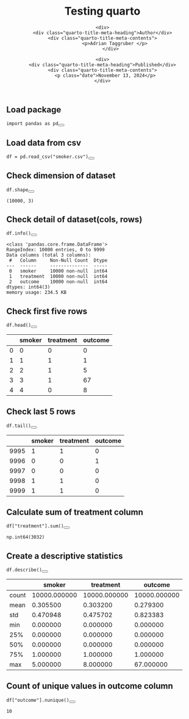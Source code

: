 <!DOCTYPE html>
<html xmlns="http://www.w3.org/1999/xhtml" lang="en" xml:lang="en"><head>

<meta charset="utf-8">
<meta name="generator" content="quarto-1.6.32">

<meta name="viewport" content="width=device-width, initial-scale=1.0, user-scalable=yes">

<meta name="author" content="Adrian Taggruber">
<meta name="dcterms.date" content="2024-11-13">

<title>Testing quarto</title>
<style>
code{white-space: pre-wrap;}
span.smallcaps{font-variant: small-caps;}
div.columns{display: flex; gap: min(4vw, 1.5em);}
div.column{flex: auto; overflow-x: auto;}
div.hanging-indent{margin-left: 1.5em; text-indent: -1.5em;}
ul.task-list{list-style: none;}
ul.task-list li input[type="checkbox"] {
  width: 0.8em;
  margin: 0 0.8em 0.2em -1em; /* quarto-specific, see https://github.com/quarto-dev/quarto-cli/issues/4556 */ 
  vertical-align: middle;
}
/* CSS for syntax highlighting */
pre > code.sourceCode { white-space: pre; position: relative; }
pre > code.sourceCode > span { line-height: 1.25; }
pre > code.sourceCode > span:empty { height: 1.2em; }
.sourceCode { overflow: visible; }
code.sourceCode > span { color: inherit; text-decoration: inherit; }
div.sourceCode { margin: 1em 0; }
pre.sourceCode { margin: 0; }
@media screen {
div.sourceCode { overflow: auto; }
}
@media print {
pre > code.sourceCode { white-space: pre-wrap; }
pre > code.sourceCode > span { display: inline-block; text-indent: -5em; padding-left: 5em; }
}
pre.numberSource code
  { counter-reset: source-line 0; }
pre.numberSource code > span
  { position: relative; left: -4em; counter-increment: source-line; }
pre.numberSource code > span > a:first-child::before
  { content: counter(source-line);
    position: relative; left: -1em; text-align: right; vertical-align: baseline;
    border: none; display: inline-block;
    -webkit-touch-callout: none; -webkit-user-select: none;
    -khtml-user-select: none; -moz-user-select: none;
    -ms-user-select: none; user-select: none;
    padding: 0 4px; width: 4em;
  }
pre.numberSource { margin-left: 3em;  padding-left: 4px; }
div.sourceCode
  {   }
@media screen {
pre > code.sourceCode > span > a:first-child::before { text-decoration: underline; }
}
</style>


<script src="https://cdnjs.cloudflare.com/ajax/libs/jquery/3.5.1/jquery.min.js" integrity="sha512-bLT0Qm9VnAYZDflyKcBaQ2gg0hSYNQrJ8RilYldYQ1FxQYoCLtUjuuRuZo+fjqhx/qtq/1itJ0C2ejDxltZVFg==" crossorigin="anonymous"></script><script src="Untitled-1_files/libs/clipboard/clipboard.min.js"></script>
<script src="Untitled-1_files/libs/quarto-html/quarto.js"></script>
<script src="Untitled-1_files/libs/quarto-html/popper.min.js"></script>
<script src="Untitled-1_files/libs/quarto-html/tippy.umd.min.js"></script>
<script src="Untitled-1_files/libs/quarto-html/anchor.min.js"></script>
<link href="Untitled-1_files/libs/quarto-html/tippy.css" rel="stylesheet">
<link href="Untitled-1_files/libs/quarto-html/quarto-syntax-highlighting-2486e1f0a3ee9ee1fc393803a1361cdb.css" rel="stylesheet" id="quarto-text-highlighting-styles">
<script src="Untitled-1_files/libs/bootstrap/bootstrap.min.js"></script>
<link href="Untitled-1_files/libs/bootstrap/bootstrap-icons.css" rel="stylesheet">
<link href="Untitled-1_files/libs/bootstrap/bootstrap-5bdc1ec511977dd36301403cf8f4f68d.min.css" rel="stylesheet" append-hash="true" id="quarto-bootstrap" data-mode="light">
<script src="https://cdnjs.cloudflare.com/ajax/libs/require.js/2.3.6/require.min.js" integrity="sha512-c3Nl8+7g4LMSTdrm621y7kf9v3SDPnhxLNhcjFJbKECVnmZHTdo+IRO05sNLTH/D3vA6u1X32ehoLC7WFVdheg==" crossorigin="anonymous"></script>

<script type="application/javascript">define('jquery', [],function() {return window.jQuery;})</script>


</head>

<body class="fullcontent">

<div id="quarto-content" class="page-columns page-rows-contents page-layout-article">

<main class="content" id="quarto-document-content">

<header id="title-block-header" class="quarto-title-block default">
<div class="quarto-title">
<h1 class="title">Testing quarto</h1>
</div>



<div class="quarto-title-meta">

    <div>
    <div class="quarto-title-meta-heading">Author</div>
    <div class="quarto-title-meta-contents">
             <p>Adrian Taggruber </p>
          </div>
  </div>
    
    <div>
    <div class="quarto-title-meta-heading">Published</div>
    <div class="quarto-title-meta-contents">
      <p class="date">November 13, 2024</p>
    </div>
  </div>
  
    
  </div>
  


</header>


<section id="load-package" class="level2">
<h2 class="anchored" data-anchor-id="load-package">Load package</h2>
<div id="027dd742" class="cell" data-execution_count="1">
<div class="sourceCode cell-code" id="cb1"><pre class="sourceCode python code-with-copy"><code class="sourceCode python"><span id="cb1-1"><a href="#cb1-1" aria-hidden="true" tabindex="-1"></a><span class="im">import</span> pandas <span class="im">as</span> pd</span></code><button title="Copy to Clipboard" class="code-copy-button"><i class="bi"></i></button></pre></div>
</div>
</section>
<section id="load-data-from-csv" class="level2">
<h2 class="anchored" data-anchor-id="load-data-from-csv">Load data from csv</h2>
<div id="691276c3" class="cell" data-execution_count="2">
<div class="sourceCode cell-code" id="cb2"><pre class="sourceCode python code-with-copy"><code class="sourceCode python"><span id="cb2-1"><a href="#cb2-1" aria-hidden="true" tabindex="-1"></a>df <span class="op">=</span> pd.read_csv(<span class="st">"smoker.csv"</span>)</span></code><button title="Copy to Clipboard" class="code-copy-button"><i class="bi"></i></button></pre></div>
</div>
</section>
<section id="check-dimension-of-dataset" class="level2">
<h2 class="anchored" data-anchor-id="check-dimension-of-dataset">Check dimension of dataset</h2>
<div id="29e499bc" class="cell" data-execution_count="3">
<div class="sourceCode cell-code" id="cb3"><pre class="sourceCode python code-with-copy"><code class="sourceCode python"><span id="cb3-1"><a href="#cb3-1" aria-hidden="true" tabindex="-1"></a>df.shape</span></code><button title="Copy to Clipboard" class="code-copy-button"><i class="bi"></i></button></pre></div>
<div class="cell-output cell-output-display" data-execution_count="56">
<pre><code>(10000, 3)</code></pre>
</div>
</div>
</section>
<section id="check-detail-of-datasetcols-rows" class="level2">
<h2 class="anchored" data-anchor-id="check-detail-of-datasetcols-rows">Check detail of dataset(cols, rows)</h2>
<div id="bdf176d2" class="cell" data-execution_count="4">
<div class="sourceCode cell-code" id="cb5"><pre class="sourceCode python code-with-copy"><code class="sourceCode python"><span id="cb5-1"><a href="#cb5-1" aria-hidden="true" tabindex="-1"></a>df.info()</span></code><button title="Copy to Clipboard" class="code-copy-button"><i class="bi"></i></button></pre></div>
<div class="cell-output cell-output-stdout">
<pre><code>&lt;class 'pandas.core.frame.DataFrame'&gt;
RangeIndex: 10000 entries, 0 to 9999
Data columns (total 3 columns):
 #   Column     Non-Null Count  Dtype
---  ------     --------------  -----
 0   smoker     10000 non-null  int64
 1   treatment  10000 non-null  int64
 2   outcome    10000 non-null  int64
dtypes: int64(3)
memory usage: 234.5 KB</code></pre>
</div>
</div>
</section>
<section id="check-first-five-rows" class="level2">
<h2 class="anchored" data-anchor-id="check-first-five-rows">Check first five rows</h2>
<div id="669c6f6d" class="cell" data-execution_count="5">
<div class="sourceCode cell-code" id="cb7"><pre class="sourceCode python code-with-copy"><code class="sourceCode python"><span id="cb7-1"><a href="#cb7-1" aria-hidden="true" tabindex="-1"></a>df.head()</span></code><button title="Copy to Clipboard" class="code-copy-button"><i class="bi"></i></button></pre></div>
<div class="cell-output cell-output-display" data-execution_count="58">
<div>


<table class="dataframe caption-top table table-sm table-striped small" data-quarto-postprocess="true" data-border="1">
<thead>
<tr class="header">
<th data-quarto-table-cell-role="th"></th>
<th data-quarto-table-cell-role="th">smoker</th>
<th data-quarto-table-cell-role="th">treatment</th>
<th data-quarto-table-cell-role="th">outcome</th>
</tr>
</thead>
<tbody>
<tr class="odd">
<td data-quarto-table-cell-role="th">0</td>
<td>0</td>
<td>0</td>
<td>0</td>
</tr>
<tr class="even">
<td data-quarto-table-cell-role="th">1</td>
<td>1</td>
<td>1</td>
<td>1</td>
</tr>
<tr class="odd">
<td data-quarto-table-cell-role="th">2</td>
<td>2</td>
<td>1</td>
<td>5</td>
</tr>
<tr class="even">
<td data-quarto-table-cell-role="th">3</td>
<td>3</td>
<td>1</td>
<td>67</td>
</tr>
<tr class="odd">
<td data-quarto-table-cell-role="th">4</td>
<td>4</td>
<td>0</td>
<td>8</td>
</tr>
</tbody>
</table>

</div>
</div>
</div>
</section>
<section id="check-last-5-rows" class="level2">
<h2 class="anchored" data-anchor-id="check-last-5-rows">Check last 5 rows</h2>
<div id="5f1688ee" class="cell" data-execution_count="6">
<div class="sourceCode cell-code" id="cb8"><pre class="sourceCode python code-with-copy"><code class="sourceCode python"><span id="cb8-1"><a href="#cb8-1" aria-hidden="true" tabindex="-1"></a>df.tail()</span></code><button title="Copy to Clipboard" class="code-copy-button"><i class="bi"></i></button></pre></div>
<div class="cell-output cell-output-display" data-execution_count="59">
<div>


<table class="dataframe caption-top table table-sm table-striped small" data-quarto-postprocess="true" data-border="1">
<thead>
<tr class="header">
<th data-quarto-table-cell-role="th"></th>
<th data-quarto-table-cell-role="th">smoker</th>
<th data-quarto-table-cell-role="th">treatment</th>
<th data-quarto-table-cell-role="th">outcome</th>
</tr>
</thead>
<tbody>
<tr class="odd">
<td data-quarto-table-cell-role="th">9995</td>
<td>1</td>
<td>1</td>
<td>0</td>
</tr>
<tr class="even">
<td data-quarto-table-cell-role="th">9996</td>
<td>0</td>
<td>0</td>
<td>1</td>
</tr>
<tr class="odd">
<td data-quarto-table-cell-role="th">9997</td>
<td>0</td>
<td>0</td>
<td>0</td>
</tr>
<tr class="even">
<td data-quarto-table-cell-role="th">9998</td>
<td>1</td>
<td>1</td>
<td>0</td>
</tr>
<tr class="odd">
<td data-quarto-table-cell-role="th">9999</td>
<td>1</td>
<td>1</td>
<td>0</td>
</tr>
</tbody>
</table>

</div>
</div>
</div>
</section>
<section id="calculate-sum-of-treatment-column" class="level2">
<h2 class="anchored" data-anchor-id="calculate-sum-of-treatment-column">Calculate sum of treatment column</h2>
<div id="f86469c5" class="cell" data-execution_count="7">
<div class="sourceCode cell-code" id="cb9"><pre class="sourceCode python code-with-copy"><code class="sourceCode python"><span id="cb9-1"><a href="#cb9-1" aria-hidden="true" tabindex="-1"></a>df[<span class="st">"treatment"</span>].<span class="bu">sum</span>()</span></code><button title="Copy to Clipboard" class="code-copy-button"><i class="bi"></i></button></pre></div>
<div class="cell-output cell-output-display" data-execution_count="60">
<pre><code>np.int64(3032)</code></pre>
</div>
</div>
</section>
<section id="create-a-descriptive-statistics" class="level2">
<h2 class="anchored" data-anchor-id="create-a-descriptive-statistics">Create a descriptive statistics</h2>
<div id="91a7b21c" class="cell" data-execution_count="8">
<div class="sourceCode cell-code" id="cb11"><pre class="sourceCode python code-with-copy"><code class="sourceCode python"><span id="cb11-1"><a href="#cb11-1" aria-hidden="true" tabindex="-1"></a>df.describe()</span></code><button title="Copy to Clipboard" class="code-copy-button"><i class="bi"></i></button></pre></div>
<div class="cell-output cell-output-display" data-execution_count="61">
<div>


<table class="dataframe caption-top table table-sm table-striped small" data-quarto-postprocess="true" data-border="1">
<thead>
<tr class="header">
<th data-quarto-table-cell-role="th"></th>
<th data-quarto-table-cell-role="th">smoker</th>
<th data-quarto-table-cell-role="th">treatment</th>
<th data-quarto-table-cell-role="th">outcome</th>
</tr>
</thead>
<tbody>
<tr class="odd">
<td data-quarto-table-cell-role="th">count</td>
<td>10000.000000</td>
<td>10000.000000</td>
<td>10000.000000</td>
</tr>
<tr class="even">
<td data-quarto-table-cell-role="th">mean</td>
<td>0.305500</td>
<td>0.303200</td>
<td>0.279300</td>
</tr>
<tr class="odd">
<td data-quarto-table-cell-role="th">std</td>
<td>0.470948</td>
<td>0.475702</td>
<td>0.823383</td>
</tr>
<tr class="even">
<td data-quarto-table-cell-role="th">min</td>
<td>0.000000</td>
<td>0.000000</td>
<td>0.000000</td>
</tr>
<tr class="odd">
<td data-quarto-table-cell-role="th">25%</td>
<td>0.000000</td>
<td>0.000000</td>
<td>0.000000</td>
</tr>
<tr class="even">
<td data-quarto-table-cell-role="th">50%</td>
<td>0.000000</td>
<td>0.000000</td>
<td>0.000000</td>
</tr>
<tr class="odd">
<td data-quarto-table-cell-role="th">75%</td>
<td>1.000000</td>
<td>1.000000</td>
<td>1.000000</td>
</tr>
<tr class="even">
<td data-quarto-table-cell-role="th">max</td>
<td>5.000000</td>
<td>8.000000</td>
<td>67.000000</td>
</tr>
</tbody>
</table>

</div>
</div>
</div>
</section>
<section id="count-of-unique-values-in-outcome-column" class="level2">
<h2 class="anchored" data-anchor-id="count-of-unique-values-in-outcome-column">Count of unique values in outcome column</h2>
<div id="b625ac40" class="cell" data-execution_count="9">
<div class="sourceCode cell-code" id="cb12"><pre class="sourceCode python code-with-copy"><code class="sourceCode python"><span id="cb12-1"><a href="#cb12-1" aria-hidden="true" tabindex="-1"></a>df[<span class="st">"outcome"</span>].nunique()</span></code><button title="Copy to Clipboard" class="code-copy-button"><i class="bi"></i></button></pre></div>
<div class="cell-output cell-output-display" data-execution_count="62">
<pre><code>10</code></pre>
</div>
</div>
</section>

</main>
<!-- /main column -->
<script id="quarto-html-after-body" type="application/javascript">
window.document.addEventListener("DOMContentLoaded", function (event) {
  const toggleBodyColorMode = (bsSheetEl) => {
    const mode = bsSheetEl.getAttribute("data-mode");
    const bodyEl = window.document.querySelector("body");
    if (mode === "dark") {
      bodyEl.classList.add("quarto-dark");
      bodyEl.classList.remove("quarto-light");
    } else {
      bodyEl.classList.add("quarto-light");
      bodyEl.classList.remove("quarto-dark");
    }
  }
  const toggleBodyColorPrimary = () => {
    const bsSheetEl = window.document.querySelector("link#quarto-bootstrap");
    if (bsSheetEl) {
      toggleBodyColorMode(bsSheetEl);
    }
  }
  toggleBodyColorPrimary();  
  const icon = "";
  const anchorJS = new window.AnchorJS();
  anchorJS.options = {
    placement: 'right',
    icon: icon
  };
  anchorJS.add('.anchored');
  const isCodeAnnotation = (el) => {
    for (const clz of el.classList) {
      if (clz.startsWith('code-annotation-')) {                     
        return true;
      }
    }
    return false;
  }
  const onCopySuccess = function(e) {
    // button target
    const button = e.trigger;
    // don't keep focus
    button.blur();
    // flash "checked"
    button.classList.add('code-copy-button-checked');
    var currentTitle = button.getAttribute("title");
    button.setAttribute("title", "Copied!");
    let tooltip;
    if (window.bootstrap) {
      button.setAttribute("data-bs-toggle", "tooltip");
      button.setAttribute("data-bs-placement", "left");
      button.setAttribute("data-bs-title", "Copied!");
      tooltip = new bootstrap.Tooltip(button, 
        { trigger: "manual", 
          customClass: "code-copy-button-tooltip",
          offset: [0, -8]});
      tooltip.show();    
    }
    setTimeout(function() {
      if (tooltip) {
        tooltip.hide();
        button.removeAttribute("data-bs-title");
        button.removeAttribute("data-bs-toggle");
        button.removeAttribute("data-bs-placement");
      }
      button.setAttribute("title", currentTitle);
      button.classList.remove('code-copy-button-checked');
    }, 1000);
    // clear code selection
    e.clearSelection();
  }
  const getTextToCopy = function(trigger) {
      const codeEl = trigger.previousElementSibling.cloneNode(true);
      for (const childEl of codeEl.children) {
        if (isCodeAnnotation(childEl)) {
          childEl.remove();
        }
      }
      return codeEl.innerText;
  }
  const clipboard = new window.ClipboardJS('.code-copy-button:not([data-in-quarto-modal])', {
    text: getTextToCopy
  });
  clipboard.on('success', onCopySuccess);
  if (window.document.getElementById('quarto-embedded-source-code-modal')) {
    // For code content inside modals, clipBoardJS needs to be initialized with a container option
    // TODO: Check when it could be a function (https://github.com/zenorocha/clipboard.js/issues/860)
    const clipboardModal = new window.ClipboardJS('.code-copy-button[data-in-quarto-modal]', {
      text: getTextToCopy,
      container: window.document.getElementById('quarto-embedded-source-code-modal')
    });
    clipboardModal.on('success', onCopySuccess);
  }
    var localhostRegex = new RegExp(/^(?:http|https):\/\/localhost\:?[0-9]*\//);
    var mailtoRegex = new RegExp(/^mailto:/);
      var filterRegex = new RegExp('/' + window.location.host + '/');
    var isInternal = (href) => {
        return filterRegex.test(href) || localhostRegex.test(href) || mailtoRegex.test(href);
    }
    // Inspect non-navigation links and adorn them if external
 	var links = window.document.querySelectorAll('a[href]:not(.nav-link):not(.navbar-brand):not(.toc-action):not(.sidebar-link):not(.sidebar-item-toggle):not(.pagination-link):not(.no-external):not([aria-hidden]):not(.dropdown-item):not(.quarto-navigation-tool):not(.about-link)');
    for (var i=0; i<links.length; i++) {
      const link = links[i];
      if (!isInternal(link.href)) {
        // undo the damage that might have been done by quarto-nav.js in the case of
        // links that we want to consider external
        if (link.dataset.originalHref !== undefined) {
          link.href = link.dataset.originalHref;
        }
      }
    }
  function tippyHover(el, contentFn, onTriggerFn, onUntriggerFn) {
    const config = {
      allowHTML: true,
      maxWidth: 500,
      delay: 100,
      arrow: false,
      appendTo: function(el) {
          return el.parentElement;
      },
      interactive: true,
      interactiveBorder: 10,
      theme: 'quarto',
      placement: 'bottom-start',
    };
    if (contentFn) {
      config.content = contentFn;
    }
    if (onTriggerFn) {
      config.onTrigger = onTriggerFn;
    }
    if (onUntriggerFn) {
      config.onUntrigger = onUntriggerFn;
    }
    window.tippy(el, config); 
  }
  const noterefs = window.document.querySelectorAll('a[role="doc-noteref"]');
  for (var i=0; i<noterefs.length; i++) {
    const ref = noterefs[i];
    tippyHover(ref, function() {
      // use id or data attribute instead here
      let href = ref.getAttribute('data-footnote-href') || ref.getAttribute('href');
      try { href = new URL(href).hash; } catch {}
      const id = href.replace(/^#\/?/, "");
      const note = window.document.getElementById(id);
      if (note) {
        return note.innerHTML;
      } else {
        return "";
      }
    });
  }
  const xrefs = window.document.querySelectorAll('a.quarto-xref');
  const processXRef = (id, note) => {
    // Strip column container classes
    const stripColumnClz = (el) => {
      el.classList.remove("page-full", "page-columns");
      if (el.children) {
        for (const child of el.children) {
          stripColumnClz(child);
        }
      }
    }
    stripColumnClz(note)
    if (id === null || id.startsWith('sec-')) {
      // Special case sections, only their first couple elements
      const container = document.createElement("div");
      if (note.children && note.children.length > 2) {
        container.appendChild(note.children[0].cloneNode(true));
        for (let i = 1; i < note.children.length; i++) {
          const child = note.children[i];
          if (child.tagName === "P" && child.innerText === "") {
            continue;
          } else {
            container.appendChild(child.cloneNode(true));
            break;
          }
        }
        if (window.Quarto?.typesetMath) {
          window.Quarto.typesetMath(container);
        }
        return container.innerHTML
      } else {
        if (window.Quarto?.typesetMath) {
          window.Quarto.typesetMath(note);
        }
        return note.innerHTML;
      }
    } else {
      // Remove any anchor links if they are present
      const anchorLink = note.querySelector('a.anchorjs-link');
      if (anchorLink) {
        anchorLink.remove();
      }
      if (window.Quarto?.typesetMath) {
        window.Quarto.typesetMath(note);
      }
      // TODO in 1.5, we should make sure this works without a callout special case
      if (note.classList.contains("callout")) {
        return note.outerHTML;
      } else {
        return note.innerHTML;
      }
    }
  }
  for (var i=0; i<xrefs.length; i++) {
    const xref = xrefs[i];
    tippyHover(xref, undefined, function(instance) {
      instance.disable();
      let url = xref.getAttribute('href');
      let hash = undefined; 
      if (url.startsWith('#')) {
        hash = url;
      } else {
        try { hash = new URL(url).hash; } catch {}
      }
      if (hash) {
        const id = hash.replace(/^#\/?/, "");
        const note = window.document.getElementById(id);
        if (note !== null) {
          try {
            const html = processXRef(id, note.cloneNode(true));
            instance.setContent(html);
          } finally {
            instance.enable();
            instance.show();
          }
        } else {
          // See if we can fetch this
          fetch(url.split('#')[0])
          .then(res => res.text())
          .then(html => {
            const parser = new DOMParser();
            const htmlDoc = parser.parseFromString(html, "text/html");
            const note = htmlDoc.getElementById(id);
            if (note !== null) {
              const html = processXRef(id, note);
              instance.setContent(html);
            } 
          }).finally(() => {
            instance.enable();
            instance.show();
          });
        }
      } else {
        // See if we can fetch a full url (with no hash to target)
        // This is a special case and we should probably do some content thinning / targeting
        fetch(url)
        .then(res => res.text())
        .then(html => {
          const parser = new DOMParser();
          const htmlDoc = parser.parseFromString(html, "text/html");
          const note = htmlDoc.querySelector('main.content');
          if (note !== null) {
            // This should only happen for chapter cross references
            // (since there is no id in the URL)
            // remove the first header
            if (note.children.length > 0 && note.children[0].tagName === "HEADER") {
              note.children[0].remove();
            }
            const html = processXRef(null, note);
            instance.setContent(html);
          } 
        }).finally(() => {
          instance.enable();
          instance.show();
        });
      }
    }, function(instance) {
    });
  }
      let selectedAnnoteEl;
      const selectorForAnnotation = ( cell, annotation) => {
        let cellAttr = 'data-code-cell="' + cell + '"';
        let lineAttr = 'data-code-annotation="' +  annotation + '"';
        const selector = 'span[' + cellAttr + '][' + lineAttr + ']';
        return selector;
      }
      const selectCodeLines = (annoteEl) => {
        const doc = window.document;
        const targetCell = annoteEl.getAttribute("data-target-cell");
        const targetAnnotation = annoteEl.getAttribute("data-target-annotation");
        const annoteSpan = window.document.querySelector(selectorForAnnotation(targetCell, targetAnnotation));
        const lines = annoteSpan.getAttribute("data-code-lines").split(",");
        const lineIds = lines.map((line) => {
          return targetCell + "-" + line;
        })
        let top = null;
        let height = null;
        let parent = null;
        if (lineIds.length > 0) {
            //compute the position of the single el (top and bottom and make a div)
            const el = window.document.getElementById(lineIds[0]);
            top = el.offsetTop;
            height = el.offsetHeight;
            parent = el.parentElement.parentElement;
          if (lineIds.length > 1) {
            const lastEl = window.document.getElementById(lineIds[lineIds.length - 1]);
            const bottom = lastEl.offsetTop + lastEl.offsetHeight;
            height = bottom - top;
          }
          if (top !== null && height !== null && parent !== null) {
            // cook up a div (if necessary) and position it 
            let div = window.document.getElementById("code-annotation-line-highlight");
            if (div === null) {
              div = window.document.createElement("div");
              div.setAttribute("id", "code-annotation-line-highlight");
              div.style.position = 'absolute';
              parent.appendChild(div);
            }
            div.style.top = top - 2 + "px";
            div.style.height = height + 4 + "px";
            div.style.left = 0;
            let gutterDiv = window.document.getElementById("code-annotation-line-highlight-gutter");
            if (gutterDiv === null) {
              gutterDiv = window.document.createElement("div");
              gutterDiv.setAttribute("id", "code-annotation-line-highlight-gutter");
              gutterDiv.style.position = 'absolute';
              const codeCell = window.document.getElementById(targetCell);
              const gutter = codeCell.querySelector('.code-annotation-gutter');
              gutter.appendChild(gutterDiv);
            }
            gutterDiv.style.top = top - 2 + "px";
            gutterDiv.style.height = height + 4 + "px";
          }
          selectedAnnoteEl = annoteEl;
        }
      };
      const unselectCodeLines = () => {
        const elementsIds = ["code-annotation-line-highlight", "code-annotation-line-highlight-gutter"];
        elementsIds.forEach((elId) => {
          const div = window.document.getElementById(elId);
          if (div) {
            div.remove();
          }
        });
        selectedAnnoteEl = undefined;
      };
        // Handle positioning of the toggle
    window.addEventListener(
      "resize",
      throttle(() => {
        elRect = undefined;
        if (selectedAnnoteEl) {
          selectCodeLines(selectedAnnoteEl);
        }
      }, 10)
    );
    function throttle(fn, ms) {
    let throttle = false;
    let timer;
      return (...args) => {
        if(!throttle) { // first call gets through
            fn.apply(this, args);
            throttle = true;
        } else { // all the others get throttled
            if(timer) clearTimeout(timer); // cancel #2
            timer = setTimeout(() => {
              fn.apply(this, args);
              timer = throttle = false;
            }, ms);
        }
      };
    }
      // Attach click handler to the DT
      const annoteDls = window.document.querySelectorAll('dt[data-target-cell]');
      for (const annoteDlNode of annoteDls) {
        annoteDlNode.addEventListener('click', (event) => {
          const clickedEl = event.target;
          if (clickedEl !== selectedAnnoteEl) {
            unselectCodeLines();
            const activeEl = window.document.querySelector('dt[data-target-cell].code-annotation-active');
            if (activeEl) {
              activeEl.classList.remove('code-annotation-active');
            }
            selectCodeLines(clickedEl);
            clickedEl.classList.add('code-annotation-active');
          } else {
            // Unselect the line
            unselectCodeLines();
            clickedEl.classList.remove('code-annotation-active');
          }
        });
      }
  const findCites = (el) => {
    const parentEl = el.parentElement;
    if (parentEl) {
      const cites = parentEl.dataset.cites;
      if (cites) {
        return {
          el,
          cites: cites.split(' ')
        };
      } else {
        return findCites(el.parentElement)
      }
    } else {
      return undefined;
    }
  };
  var bibliorefs = window.document.querySelectorAll('a[role="doc-biblioref"]');
  for (var i=0; i<bibliorefs.length; i++) {
    const ref = bibliorefs[i];
    const citeInfo = findCites(ref);
    if (citeInfo) {
      tippyHover(citeInfo.el, function() {
        var popup = window.document.createElement('div');
        citeInfo.cites.forEach(function(cite) {
          var citeDiv = window.document.createElement('div');
          citeDiv.classList.add('hanging-indent');
          citeDiv.classList.add('csl-entry');
          var biblioDiv = window.document.getElementById('ref-' + cite);
          if (biblioDiv) {
            citeDiv.innerHTML = biblioDiv.innerHTML;
          }
          popup.appendChild(citeDiv);
        });
        return popup.innerHTML;
      });
    }
  }
});
</script>
</div> <!-- /content -->




</body></html>
